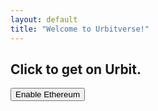 ```yaml
---
layout: default
title: "Welcome to Urbitverse!"
---
```


## Click to get on Urbit.


<script type="text/javascript" src="assets/js/button.js"></script>
<button class="enableEthereumButton">Enable Ethereum</button>
